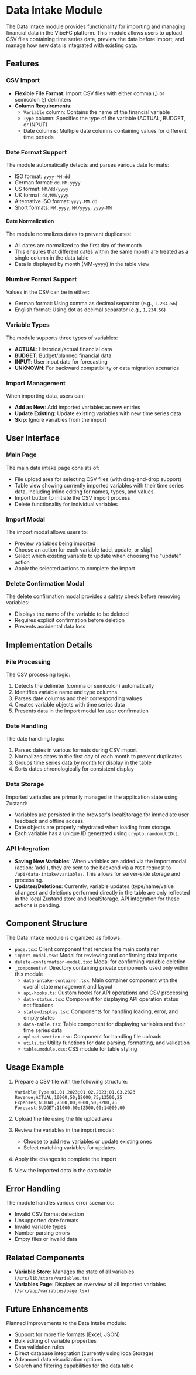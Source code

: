 # Data Intake Module

The Data Intake module provides functionality for importing and managing financial data in the VibeFC platform. This module allows users to upload CSV files containing time series data, preview the data before import, and manage how new data is integrated with existing data.

## Features

### CSV Import

- **Flexible File Format**: Import CSV files with either comma (,) or semicolon (;) delimiters
- **Column Requirements**:
  - `Variable` column: Contains the name of the financial variable
  - `Type` column: Specifies the type of the variable (ACTUAL, BUDGET, or INPUT)
  - Date columns: Multiple date columns containing values for different time periods

### Date Format Support

The module automatically detects and parses various date formats:
- ISO format: `yyyy-MM-dd`
- German format: `dd.MM.yyyy`
- US format: `MM/dd/yyyy`
- UK format: `dd/MM/yyyy`
- Alternative ISO format: `yyyy.MM.dd`
- Short formats: `MM.yyyy`, `MM/yyyy`, `yyyy-MM`

#### Date Normalization

The module normalizes dates to prevent duplicates:
- All dates are normalized to the first day of the month
- This ensures that different dates within the same month are treated as a single column in the data table
- Data is displayed by month (MM-yyyy) in the table view

### Number Format Support

Values in the CSV can be in either:
- German format: Using comma as decimal separator (e.g., `1.234,56`)
- English format: Using dot as decimal separator (e.g., `1,234.56`)

### Variable Types

The module supports three types of variables:
- **ACTUAL**: Historical/actual financial data
- **BUDGET**: Budget/planned financial data
- **INPUT**: User input data for forecasting
- **UNKNOWN**: For backward compatibility or data migration scenarios

### Import Management

When importing data, users can:
- **Add as New**: Add imported variables as new entries
- **Update Existing**: Update existing variables with new time series data
- **Skip**: Ignore variables from the import

## User Interface

### Main Page

The main data intake page consists of:
- File upload area for selecting CSV files (with drag-and-drop support)
- Table view showing currently imported variables with their time series data, including inline editing for names, types, and values.
- Import button to initiate the CSV import process
- Delete functionality for individual variables

### Import Modal

The import modal allows users to:
- Preview variables being imported
- Choose an action for each variable (add, update, or skip)
- Select which existing variable to update when choosing the "update" action
- Apply the selected actions to complete the import

### Delete Confirmation Modal

The delete confirmation modal provides a safety check before removing variables:
- Displays the name of the variable to be deleted
- Requires explicit confirmation before deletion
- Prevents accidental data loss

## Implementation Details

### File Processing

The CSV processing logic:
1. Detects the delimiter (comma or semicolon) automatically
2. Identifies variable name and type columns
3. Parses date columns and their corresponding values
4. Creates variable objects with time series data
5. Presents data in the import modal for user confirmation

### Date Handling

The date handling logic:
1. Parses dates in various formats during CSV import
2. Normalizes dates to the first day of each month to prevent duplicates
3. Groups time series data by month for display in the table
4. Sorts dates chronologically for consistent display

### Data Storage

Imported variables are primarily managed in the application state using Zustand:
- Variables are persisted in the browser\'s localStorage for immediate user feedback and offline access.
- Date objects are properly rehydrated when loading from storage.
- Each variable has a unique ID generated using `crypto.randomUUID()`.

### API Integration

- **Saving New Variables**: When variables are added via the import modal (action: \'add\'), they are sent to the backend via a `POST` request to `/api/data-intake/variables`. This allows for server-side storage and processing.
- **Updates/Deletions**: Currently, variable updates (type/name/value changes) and deletions performed directly in the table are only reflected in the local Zustand store and localStorage. API integration for these actions is pending.

## Component Structure

The Data Intake module is organized as follows:
- `page.tsx`: Client component that renders the main container
- `import-modal.tsx`: Modal for reviewing and confirming data imports
- `delete-confirmation-modal.tsx`: Modal for confirming variable deletion
- `_components/`: Directory containing private components used only within this module
  - `data-intake-container.tsx`: Main container component with the overall state management and layout
  - `api-hooks.ts`: Custom hooks for API operations and CSV processing
  - `data-status.tsx`: Component for displaying API operation status notifications
  - `state-display.tsx`: Components for handling loading, error, and empty states
  - `data-table.tsx`: Table component for displaying variables and their time series data
  - `upload-section.tsx`: Component for handling file uploads
  - `utils.ts`: Utility functions for date parsing, formatting, and validation
  - `table.module.css`: CSS module for table styling

## Usage Example

1. Prepare a CSV file with the following structure:
   ```
   Variable;Type;01.01.2023;01.02.2023;01.03.2023
   Revenue;ACTUAL;10000,50;12000,75;13500,25
   Expenses;ACTUAL;7500,00;8000,50;8200,75
   Forecast;BUDGET;11000,00;12500,00;14000,00
   ```

2. Upload the file using the file upload area

3. Review the variables in the import modal:
   - Choose to add new variables or update existing ones
   - Select matching variables for updates

4. Apply the changes to complete the import

5. View the imported data in the data table

## Error Handling

The module handles various error scenarios:
- Invalid CSV format detection
- Unsupported date formats
- Invalid variable types
- Number parsing errors
- Empty files or invalid data

## Related Components

- **Variable Store**: Manages the state of all variables (`/src/lib/store/variables.ts`)
- **Variables Page**: Displays an overview of all imported variables (`/src/app/variables/page.tsx`)

## Future Enhancements

Planned improvements to the Data Intake module:
- Support for more file formats (Excel, JSON)
- Bulk editing of variable properties
- Data validation rules
- Direct database integration (currently using localStorage)
- Advanced data visualization options
- Search and filtering capabilities for the data table 
